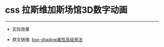 # css 拉斯维加斯场馆3D数字动画

---

<script setup>
  import { TextAnimation, TextAnimation3D } from './components'
</script>

- 实际效果

<TextAnimation/>

<!-- <TextAnimation3D/> -->

- 原文链接: [box-shadow属性高级用法](https://juejin.cn/post/7290968251911356473)
